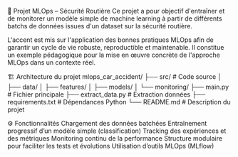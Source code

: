 🚦 Projet MLOps – Sécurité Routière
Ce projet a pour objectif d'entraîner et de monitorer un modèle simple de machine learning à partir de différents batchs de données issues d'un dataset sur la sécurité routière.

L'accent est mis sur l'application des bonnes pratiques MLOps afin de garantir un cycle de vie robuste, reproductible et maintenable. Il constitue un exemple pédagogique pour la mise en œuvre concrète de l'approche MLOps dans un contexte réel.

🏗️ Architecture du projet
mlops_car_accident/
├── src/                    # Code source
│   ├── data/
│   ├── features/
│   ├── models/
│   └── monitoring/
├── main.py              # Fichier principale
├── extract_data.py         # Extraction données
├── requirements.txt        # Dépendances Python
└── README.md               # Description du projet

⚙️ Fonctionnalités
Chargement des données batchées
Entraînement progressif d’un modèle simple (classification)
Tracking des expériences et des métriques
Monitoring continu de la performance
Structure modulaire pour faciliter les tests et évolutions
Utilisation d’outils MLOps (MLflow)
